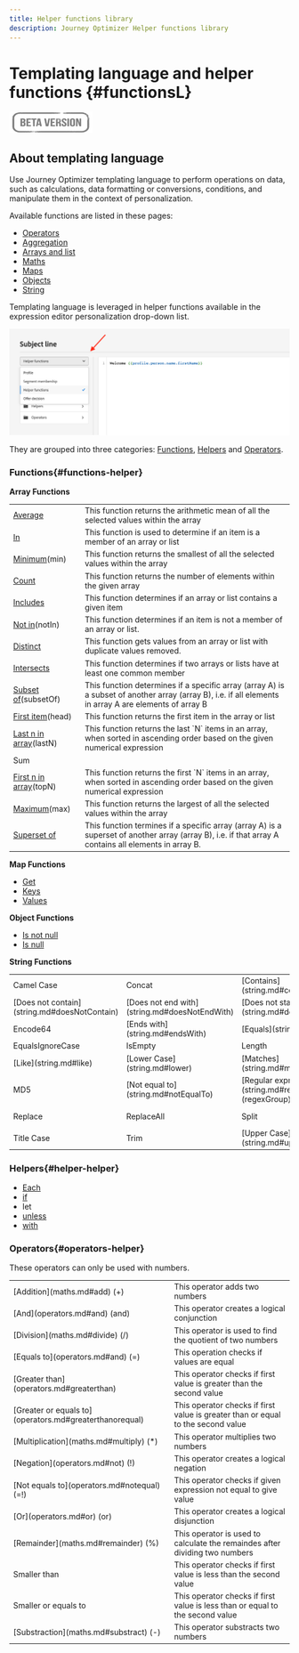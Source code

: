 ```yaml
---
title: Helper functions library
description: Journey Optimizer Helper functions library
---
```


# Templating language and helper functions {#functionsL}

![](../../assets/do-not-localize/badge.png)


## About templating language

Use Journey Optimizer templating language to perform operations on data, such as calculations, data formatting or conversions, conditions, and manipulate them in the context of personalization.

Available functions are listed in these pages:

* [Operators](operators.md)
* [Aggregation](aggregation.md)
* [Arrays and list](arrays-list.md)
* [Maths](maths.md)
* [Maps](maps.md)
* [Objects](objects.md)
* [String](string.md)

Templating language is leveraged in helper functions available in the expression editor personalization drop-down list. 

![](../assets/access-helper-functions.png)

They are grouped into three categories: [Functions](#functions-helper), [Helpers](#helper-helper) and [Operators](#operators-helper).

### Functions{#functions-helper}

**Array Functions**
 
<table>
    <tr>
        <td><a href="aggregation.md#average">Average</a></td><td>This function returns the arithmetic mean of all the selected values within the array</td>
    </tr>
    <tr>
        <td><a href="arrays-list.md#in">In</a></td><td>This function is used to determine if an item is a member of an array or list</td>
    </tr>
    <tr>
        <td><a href="aggregation.md#min">Minimum</a>(min)</td><td>This function returns the smallest of all the selected values within the array</td>
    </tr>
    <tr>
        <td><a href="aggregation.md#count">Count</a></td><td>This function returns the number of elements within the given array</td>
    </tr>
    <tr>
        <td><a href="arrays-list.md#includes">Includes</a></td><td>This function determines if an array or list contains a given item</td>
    </tr>
    <tr>
        <td><a href="arrays-list.md#notin">Not in</a>(notIn)</td><td>This function determines if an item is not a member of an array or list.</td>
    </tr>
    <tr>
        <td><a href="arrays-list.md#distinct">Distinct</a></td><td>This function gets values from an array or list with duplicate values removed.</td>
    </tr>
    <tr>
        <td><a href="arrays-list.md#intersects">Intersects</a></td><td>This function determines if two arrays or lists have at least one common member</td>
    </tr>
    <tr>
        <td><a href="arrays-list.md#subset">Subset of</a>(subsetOf)</td><td>This function determines if a specific array (array A) is a subset of another array (array B), i.e. if all elements in array A are elements of array B</td>
    </tr>
    <tr>
        <td><a href="arrays-list.md#head">First item</a>(head)</td><td>This function returns the first item in the array or list</td>
    </tr>
    <tr>
        <td><a href="arrays-list.md#last-n">Last n in array</a>(lastN)</td><td>This function returns the last `N` items in an array, when sorted in ascending order based on the given numerical expression</td>
    </tr>
    <tr>
        <td>Sum</td><td></td>
    </tr>
    <tr>
        <td><a href="arrays-list.md#first-n">First n in array</a>(topN)</td><td>This function returns the first `N` items in an array, when sorted in ascending order based on the given numerical expression</td>
    </tr>
    <tr>
        <td><a href="aggregation.md#max">Maximum</a>(max)</td><td>This function returns the largest of all the selected values within the array</td>
    </tr>
    <tr>
    <td><a href="arrays-list.md#superset">Superset of</td><td>This function termines if a specific array (array A) is a superset of another array (array B), i.e. if that array A contains all elements in array B.</td>
    </tr>
</table>


**Map Functions**

* [Get](maps.md#get)
* [Keys](maps.md#keys)
* [Values](maps.md#values)

**Object Functions**

* [Is not null](objects.md#isNotNull)
* [Is null](objects.md#isNull)

**String Functions**

<table>
    <tr>
        <td>Camel Case</td>
        <td>Concat</td>
        <td>[Contains](string.md#contains)</td>
    </tr>
    <tr>
        <td>[Does not contain](string.md#doesNotContain)</td>
        <td>[Does not end with](string.md#doesNotEndWith)</td>
        <td>[Does not start with](string.md#doesNotStartWith)</td>
    </tr>
    <tr>
        <td>Encode64</td>
        <td>[Ends with](string.md#endsWith)</td>
        <td>[Equals](string.md#equals)</td>
    </tr>
    <tr>
        <td>EqualsIgnoreCase</td>
        <td>IsEmpty</td>
        <td>Length</td>
    </tr>
    <tr>
        <td>[Like](string.md#like)</td>
        <td>[Lower Case](string.md#lower)</td>
        <td>[Matches](string.md#matches)</td>
    </tr>
    <tr>
        <td> MD5</td>
        <td>[Not equal to](string.md#notEqualTo)</td>
        <td>[Regular expression group](string.md#regexGroup) (regexGroup)</td>
    </tr>
    <tr>
        <td>Replace</td><td>ReplaceAll</td>
        <td>Split</td>
        <td>[Starts with](string.md#startsWith)</td>
    </tr>
    <tr>
        <td>Title Case</td>
        <td>Trim</td>
        <td>[Upper Case](string.md#upper)</td>
    </tr>
</table>

### Helpers{#helper-helper}

* [Each](../personalization-syntax.md#each)
* [if](../personalization-syntax.md#if)
* let
* [unless](../personalization-syntax.md#unless)
* [with](../personalization-syntax.md#with)

### Operators{#operators-helper}

These operators can only be used with numbers.

<table>
    <tr>
        <td>[Addition](maths.md#add) (+)</td>
        <td>This operator adds two numbers</td>
    </tr>
    <tr>
        <td>[And](operators.md#and) (and)</td>
        <td>This operator creates a logical conjunction</td>
    </tr>
    <tr>
        <td>[Division](maths.md#divide) (/)</td>
        <td>This operator is used to find the quotient of two numbers</td>
    </tr>
    <tr>
        <td>[Equals to](operators.md#and) (=)</td>
        <td>This operation checks if values are equal</td>
    </tr>
    <tr>
        <td>[Greater than](operators.md#greaterthan)</td>
        <td>This operator checks if first value is greater than the second value</td>
    </tr>
    <tr>
        <td>[Greater or equals to](operators.md#greaterthanorequal)</td>
        <td>This operator checks if first value is greater than or equal to the second value</td>
    </tr>
    <tr>
        <td>[Multiplication](maths.md#multiply) (*) </td>
        <td>This operator multiplies two numbers</td>
    </tr>
    <tr>
        <td>[Negation](operators.md#not) (!) </td>
        <td>This operator creates a logical negation</td>
    </tr>
    <tr>
        <td>[Not equals to](operators.md#notequal) (=!) </td>
        <td>This operator checks if given expression not equal to give value</td>
    </tr>
    <tr>
        <td>[Or](operators.md#or) (or) </td>
        <td>This operator creates a logical disjunction</td>
    </tr>
    <tr>
        <td>[Remainder](maths.md#remainder) (%) </td>
        <td>This operator is used to calculate the remaindes after dividing two numbers</td>
    </tr>
    <tr>
        <td>Smaller than</td>
        <td>This operator checks if first value is less than the second value</td>
    </tr>
    <tr>
        <td>Smaller or equals to</td>
        <td>This operator checks if first value is less than or equal to the second value</td>
    </tr>
    <tr>
        <td>[Substraction](maths.md#substract) (-) </td>
        <td>This operator substracts two numbers</td>
    </tr>
</table>
